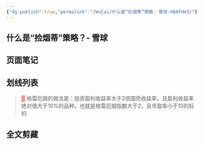 ```yaml
---
{"dg-publish":true,"permalink":"/WuCai/什么是“捡烟蒂”策略- 雪球-H8AFHH3/"}
---
```



## 什么是“捡烟蒂”策略？- 雪球 

## 页面笔记


## 划线列表
> <font color="#F89781">█  </font>格雷厄姆的做法是：投资盈利收益率大于2倍国债收益率，且盈利收益率绝对值大于10%的品种。也就是格雷厄姆指数大于2，且市盈率小于10的标的


## 全文剪藏

